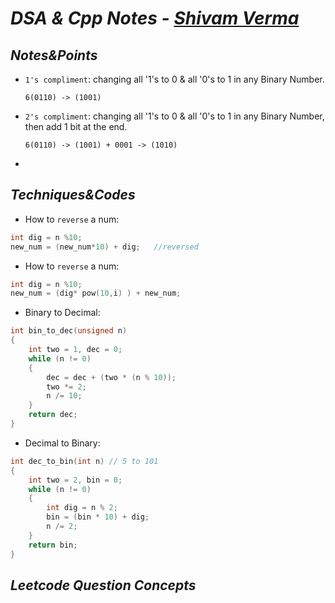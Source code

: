 # *DSA & Cpp Notes - [Shivam Verma](https://github.com/shivamm-verma/Learn-cpp)*

## *Notes&Points*
- `1's compliment`: changing all '1's to 0 & all '0's to 1 in any Binary Number.
    ```
    6(0110) -> (1001)
    ```

- `2's compliment`: changing all '1's to 0 & all '0's to 1 in any Binary Number, then add 1 bit at the end.
    ```
    6(0110) -> (1001) + 0001 -> (1010)
    ```

- 


## *Techniques&Codes*
- How to `reverse` a num:
```cpp
int dig = n %10;
new_num = (new_num*10) + dig;   //reversed
```

- How to `reverse` a num:
```cpp
int dig = n %10;
new_num = (dig* pow(10,i) ) + new_num;
```

- Binary to Decimal:
```cpp
int bin_to_dec(unsigned n)
{
    int two = 1, dec = 0;
    while (n != 0)
    {
        dec = dec + (two * (n % 10));
        two *= 2;
        n /= 10;
    }
    return dec;
}
```

- Decimal to Binary:
```cpp
int dec_to_bin(int n) // 5 to 101
{
    int two = 2, bin = 0;
    while (n != 0)
    {
        int dig = n % 2;
        bin = (bin * 10) + dig;
        n /= 2;
    }
    return bin;
}
```

## *Leetcode Question Concepts*